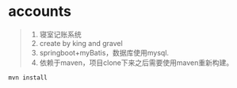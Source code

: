 # accounts
> 1. 寝室记账系统
> 2. create by king and gravel
> 3. springboot+myBatis，数据库使用mysql.
> 4. 依赖于maven，项目clone下来之后需要使用maven重新构建。
 ```
 mvn install
 ```

